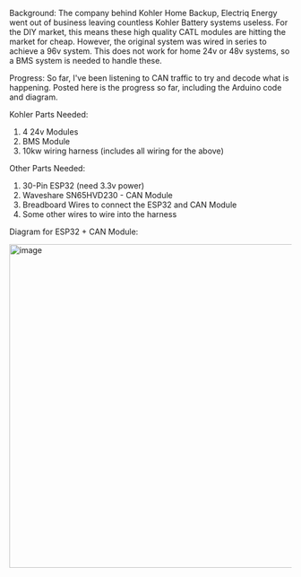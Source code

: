Background: The company behind Kohler Home Backup, Electriq Energy went out of business leaving countless Kohler Battery systems useless. For the DIY market, this means these high quality CATL modules are hitting the market for cheap. However, the original system was wired in series to achieve a 96v system. This does not work for home 24v or 48v systems, so a BMS system is needed to handle these.

Progress: So far, I've been listening to CAN traffic to try and decode what is happening. Posted here is the progress so far, including the Arduino code and diagram.

Kohler Parts Needed:
1. 4 24v Modules
2. BMS Module
3. 10kw wiring harness (includes all wiring for the above)

Other Parts Needed:
1. 30-Pin ESP32 (need 3.3v power)
2. Waveshare SN65HVD230 - CAN Module
3. Breadboard Wires to connect the ESP32 and CAN Module
4. Some other wires to wire into the harness

Diagram for ESP32 + CAN Module:

<img width="577" alt="image" src="https://github.com/user-attachments/assets/907820a6-b7c4-4990-8313-9f1ff39146a4" />
